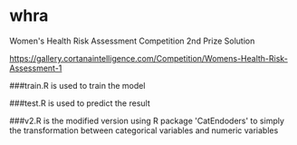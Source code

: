 # whra
Women's Health Risk Assessment Competition 2nd Prize Solution

https://gallery.cortanaintelligence.com/Competition/Womens-Health-Risk-Assessment-1

###train.R is used to train the model


###test.R is used to predict the result


###v2.R is the modified version using R package 'CatEndoders' to simply the transformation between categorical variables and numeric variables


